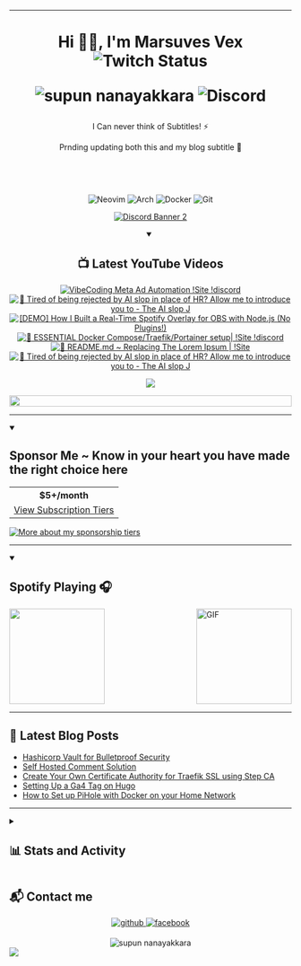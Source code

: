 <!---
MarsuvesVex/MarsuvesVex is a ✨ special ✨ repository because its `README.md` (this file) appears on your GitHub profile.
You can click the Preview link to take a look at your changes.
--->

---

<h1 align="center"> Hi 👋🏻, I'm Marsuves Vex
<img alt="Twitch Status" src="https://img.shields.io/twitch/status/marsuvesvex?style=social&logo=twitch&logoColor=%236319e5&label=MarsuvesVex&labelColor=black&color=%236319e5&cacheSeconds=3600&link=https%3A%2F%2Fwww.twitch.tv%2Fmarsuvesvex">
<br>
<p align="center">
<img src="https://komarev.com/ghpvc/?username=MarsuvesVex&label=Profile%20views&color=6319e5&style=flat" alt="supun nanayakkara" />
<img alt="Discord" src="https://img.shields.io/discord/1358866913819754526?style=social&logo=discord&logoColor=6319e5&labelColor=000&color=61ffca">
<!--  <img alt="Profile followers" src="https://img.shields.io/github/followers/supuna97"> -->
</p>


<!--
DenverCoder1 Icons
<!-- Social icons section
<p align="center">
  <a href="https://www.youtube.com/c/DevProTips"><img width="32px" alt="Youtube" title="Youtube" src="https://i.imgur.com/qiXu7b2.png"/></a>
  &#8287;&#8287;&#8287;&#8287;&#8287;
  <a href="https://www.linkedin.com/in/jonah-lawrence/"><img width="32px" alt="LinkedIn" title="LinkedIn" src="https://i.imgur.com/yRpa1dQ.png"/></a>
  &#8287;&#8287;&#8287;&#8287;&#8287;
  <a href="https://twitter.com/DenverCoder1"><img width="32px" alt="Twitter" title="Twitter" src="https://i.imgur.com/AixJgnm.png"/></a>
  &#8287;&#8287;&#8287;&#8287;&#8287;
  <a href="https://discord.gg/Qfs4neSj" alt="Discord" title="Dev Pro Tips Discord Server"><img width="32px" src="https://i.imgur.com/OViZO8J.png"/></a>
  &#8287;&#8287;&#8287;&#8287;&#8287;
  <a href="https://dev.to/denvercoder1"><img width="32px" alt="Dev.to" title="DenverCoder1 Dev.to" src="https://i.imgur.com/mVm29vK.png"></a>
  &#8287;&#8287;&#8287;&#8287;&#8287;
  <a href="https://marsuvesvex.xyz/donate"><img width="32px" alt="Ko-fi" title="Buy me a coffee" src="https://i.imgur.com/PpLeD3K.png"/></a>
<!--   &#8287;&#8287;&#8287;&#8287;&#8287;
  <a href="http://eyl327.mywebcommunity.org/promos/"><img width="32px" alt="Free Stuff" title="Free gifts for you" src="https://i.imgur.com/0uVwkoZ.png"/></a> -->
<!-- Social badges section -->
<!-- Badges with custom icons - https://github.com/DenverCoder1/custom-icon-badges -->
<!-- View counter - https://github.com/DenverCoder1/Simple-View-Counter
<p align="center">
  <a href="https://www.youtube.com/c/DevProTips?sub_confirmation=1">
    <img alt="youtube subscribers" title="Subscribe to my YouTube channel" src="https://freshidea.com/jonah/app/youtube-stats-badges/subscribers-badge.php"/></a>
  <a href="https://www.youtube.com/c/DevProTips">
    <img alt="youtube views" title="YouTube views" src="https://freshidea.com/jonah/app/youtube-stats-badges/view-count-badge.php"/></a>
  <a href="https://github.com/DenverCoder1?tab=repositories&sort=stargazers">
    <img alt="total stars" title="Total stars on GitHub" src="https://custom-icon-badges.demolab.com/github/stars/DenverCoder1?color=55960c&style=for-the-badge&labelColor=488207&logo=star"/></a>
  <a href="https://github.com/DenverCoder1?tab=followers">
    <img alt="followers" title="Follow me on Github" src="https://custom-icon-badges.demolab.com/github/followers/DenverCoder1?color=236ad3&labelColor=1155ba&style=for-the-badge&logo=person-add&label=Follow&logoColor=white"/></a>
  <a href="https://github.com/DenverCoder1/Simple-View-Counter">
    <img alt="views" title="GitHub profile views" src="https://freshidea.com/jonah/app/DenverCoder1-profile-views"/></a>

  <a href="https://discord.gg/Qfs4neSj" alt="Discord" title="Dev Pro Tips Discord Server"><img width="32px" src="https://i.imgur.com/OViZO8J.png"/></a>
</p>



<!---
[![Twitch](https://img.shields.io/badge/Twitch-%239146FF.svg?logo=Twitch&logoColor=white)](#)
[![Youtube](https://img.shields.io/badge/Youtube-%239146FF.svg?logo=Youtube&logoColor=white)](#)
--->


</h1>
<p align="center">I Can never think of Subtitles! ⚡</p>
<p align="center">Prnding updating both this and my blog subtitle 🚀</p>


<p align="center">
 <a href="https://marsuvesvex.xyz/donate" target="_blank"><img alt="" src="https://img.shields.io/badge/kawfee-61ffca?style=for-the-badge&logo=buy-me-a-coffee&logoColor=000" style="vertical-align:center" /></a>
 <a href="https://www.twitch.tv/marsuvesvex?sub_confirmation=1" target="_blank"><img alt="" src="https://img.shields.io/badge/Youtube-000?logo=youtube&logoColor=6319e5&style=for-the-badge" style="vertical-align:center" /></a>
<a href="https://x.com/MarsuvesVex" target="_blank"><img alt="" src="https://img.shields.io/badge/Twitter-000?logo=Twitter&logoColor=6319e5&style=for-the-badge" style="vertical-align:center" /></a>
<a href="https://www.instagram.com/marsuvesvex/" target="_blank"><img alt="" src="https://img.shields.io/badge/Instagram-000?style=for-the-badge&logo=Instagram&logoColor=6319e5" style="vertical-align:center" /></a></p>

<!-- # 💫 About Me:

🔭 I’m currently working on<br>👯 I’m looking to collaborate on<br>🤝 I’m looking for help with<br>🌱 I’m currently learning<br>💬 Ask me about<br>⚡ Fun fact -->

<div align=center>
<br/>
<!-- 110f18 -->

![Neovim](https://img.shields.io/badge/NeoVim-%23000.svg?&style=for-the-badge&logo=neovim&logoColor=61ffca&textColor=110f18)
![Arch](https://img.shields.io/badge/Arch%20Linux-000?logo=arch-linux&logoColor=61ffca&style=for-the-badge)
![Docker](https://img.shields.io/badge/docker-%23000.svg?style=for-the-badge&logo=docker&logoColor=61ffca)
![Git](https://img.shields.io/badge/git-%23000.svg?style=for-the-badge&logo=git&logoColor=61ffca)

</div>


<!--

![](https://github-readme-streak-stats.herokuapp.com/?user=hamishfleming&currStreakNum=61ffca&hide_border=false&border=8464c6&background=000&sideLabels=adbac7&stroke=adbac7&ring=6319e5&fire=61ffca&sideNums=61ffca&currStreakLabel=61ffca&dates=6319e5)<br/>

![](https://github-readme-stats.vercel.app/api?username=hamishFleming&show_icons=true&include_all_commits=true&count_private=true&title_color=61ffca&text_color=adbac7&icon_color=6319e5&border_color=8464c6&bg_color=000)<br/>

 ![](https://github-readme-stats.vercel.app/api/top-langs/?username=hamishfleming&t&show_icons=true&include_all_commits=true&count_private=true&title_color=61ffca&text_color=adbac7&icon_color=6319e5&border_color=8464c6&bg_color=110f18&layout=compact)



[![Youtube](https://novatorem-git-main-marsuvesvexs-projects.vercel.app/youtube/recent-videos/UCsBjURrPoezykLs9EqgamOA)
[![Youtube](https://localhost:5000/youtube/recent-videos/UCsBjURrPoezykLs9EqgamOA)]
![this]([http://0.0.0.0:5100/youtube/recent-videos/UCQeRaTukNYft1_6AZPACnog?rendered=true](http://0.0.0.0:5100/youtube/recent-videos/UCQeRaTukNYft1_6AZPACnog?rendered=true))



-->



<!--
<br/>
<br/>

<table>
<tr>

<th><h3 align=center>🚧 What I'm Currently Working On</h3></th>
<th><h3 align=center>🎧 What I'm Currently Listening To:</h3></th>
</tr>
<tr>
<td><img src="https://github-readme-stats.vercel.app/api/pin/?username=HamishFleming&repo=AWS-CloudFormation-Templates&show_owner=true&title_color=61ffca&text_color=adbac7&icon_color=6319e5&border_color=8464c6&bg_color=000" align="center" height="90" ></td>
<td><img src="https://spotify-github-profile.kittinanx.com/api/view?uid=31hjqbmtekify3cpkryz7lvzjanu&cover_image=true&theme=novatorem&show_offline=false&background_color=000&bar_color=630fb8" align="center" height="90" ></td>
</tr></table>
-->

<div align=center>

<a href="https://discord.gg/Qfs4neSj" target="_blank">

![Discord Banner 2](https://discord.com/api/guilds/1358866913819754526/widget.png?style=banner2)

</a>


</div>

<div align=center>
<details open>
  <summary><h2>📺 Latest YouTube Videos</h2></summary>

  <!-- YouTube Cards - https://github.com/DenverCoder1/github-readme-youtube-cards -->

  <!-- prettier-ignore-start -->
<!-- BEGIN YOUTUBE-CARDS -->
[![VibeCoding Meta Ad Automation !Site !discord](https://ytcards.demolab.com/?id=92qEyjQbOrc&title=VibeCoding+Meta+Ad+Automation+%21Site+%21discord&lang=en&timestamp=1749650411&background_color=%230d1117&title_color=%23ffffff&stats_color=%23dedede&max_title_lines=1&width=250&border_radius=5 "VibeCoding Meta Ad Automation !Site !discord")](https://www.youtube.com/watch?v=92qEyjQbOrc)
[![🚀 Tired of being rejected by AI slop in place of HR? Allow me to introduce you to - The AI slop J](https://ytcards.demolab.com/?id=Ftz7vSLOnPg&title=%F0%9F%9A%80+Tired+of+being+rejected+by+AI+slop+in+place+of+HR%3F+Allow+me+to+introduce+you+to+-+The+AI+slop+J&lang=en&timestamp=1746810027&background_color=%230d1117&title_color=%23ffffff&stats_color=%23dedede&max_title_lines=1&width=250&border_radius=5 "🚀 Tired of being rejected by AI slop in place of HR? Allow me to introduce you to - The AI slop J")](https://www.youtube.com/watch?v=Ftz7vSLOnPg)
[![[DEMO] How I Built a Real-Time Spotify Overlay for OBS with Node.js (No Plugins!)](https://ytcards.demolab.com/?id=pYa_6KV2zOw&title=%5BDEMO%5D+How+I+Built+a+Real-Time+Spotify+Overlay+for+OBS+with+Node.js+%28No+Plugins%21%29&lang=en&timestamp=1744793401&background_color=%230d1117&title_color=%23ffffff&stats_color=%23dedede&max_title_lines=1&width=250&border_radius=5 "[DEMO] How I Built a Real-Time Spotify Overlay for OBS with Node.js (No Plugins!)")](https://www.youtube.com/watch?v=pYa_6KV2zOw)
[![🚀 ESSENTIAL Docker Compose/Traefik/Portainer setup| !Site !discord](https://ytcards.demolab.com/?id=h35nXdoN6-U&title=%F0%9F%9A%80+ESSENTIAL+Docker+Compose%2FTraefik%2FPortainer+setup%7C+%21Site+%21discord&lang=en&timestamp=1744648070&background_color=%230d1117&title_color=%23ffffff&stats_color=%23dedede&max_title_lines=1&width=250&border_radius=5 "🚀 ESSENTIAL Docker Compose/Traefik/Portainer setup| !Site !discord")](https://www.youtube.com/watch?v=h35nXdoN6-U)
[![🚀 README.md ~ Replacing The Lorem Ipsum | !Site](https://ytcards.demolab.com/?id=qnjF2_CAdxI&title=%F0%9F%9A%80+README.md+~+Replacing+The+Lorem+Ipsum+%7C+%21Site&lang=en&timestamp=1744065503&background_color=%230d1117&title_color=%23ffffff&stats_color=%23dedede&max_title_lines=1&width=250&border_radius=5 "🚀 README.md ~ Replacing The Lorem Ipsum | !Site")](https://www.youtube.com/watch?v=qnjF2_CAdxI)
[![🚀 Tired of being rejected by AI slop in place of HR? Allow me to introduce you to - The AI slop J](https://ytcards.demolab.com/?id=hVp4vejWEbQ&title=%F0%9F%9A%80+Tired+of+being+rejected+by+AI+slop+in+place+of+HR%3F+Allow+me+to+introduce+you+to+-+The+AI+slop+J&lang=en&timestamp=1742490406&background_color=%230d1117&title_color=%23ffffff&stats_color=%23dedede&max_title_lines=1&width=250&border_radius=5 "🚀 Tired of being rejected by AI slop in place of HR? Allow me to introduce you to - The AI slop J")](https://www.youtube.com/watch?v=hVp4vejWEbQ)
<!-- END YOUTUBE-CARDS -->
  <!-- prettier-ignore-end -->

  <a href="https://www.youtube.com/@MarsuvesVex?sub_confirmation=1"><img src="https://img.shields.io/badge/youtube-e00101.svg?style=for-the-badge&logo=youtube&logoColor=fffffflogo=video"/></a>
</details>

<img src="https://i.imgur.com/dBaSKWF.gif" height="20" width="100%">
</div>
<!-- </div> -->
<hr>
<details open>
  <!-- <summary><h2>🌠 Top Sponsors</h2></summary> -->
  <summary><h2>
  Sponsor Me ~ Know in your heart you have made the right choice here
  </h2></summary>

  <table>
    <tr>
      <th>$5+/month</th>
    </tr>
    <tr>
      <td>
	<div align="center">
	<a href="https://marsuvesvex.xyz/subscribe">
		View Subscription Tiers
	  <!-- <a href="https://github.com/username"><img src="https://github.com/username" alt="@username" width="52" /></a> -->
	  <!-- <br /> -->
	  <!-- <a align="center" href="https://github.com/username"><b>Full Name</b></a> -->
	</b>
      </td>
      <!--
      <td>
        <a href="https://github.com/typesense"><img src="https://custom-icon-badges.demolab.com/badge/-typesense-D90368?style=for-the-badge&logo=mention" alt="typesense" /></a>
      </td>
      -->
    </tr>
  </table>

  <a href="https://marsuvesvex.xyz/subscribe"><img alt="More about my sponsorship tiers" title="Sponsorship Tiers" src="https://custom-icon-badges.demolab.com/badge/-More%20About%20My%20Sponsorship%20Tiers-1F222E?style=for-the-badge&logoColor=white&logo=link-external"/></a>
</details>


---
<details open>
  <summary><h2>Spotify Playing 🎧</h2></summary>

<img align="right" alt="GIF" height="170px" src="https://media.giphy.com/media/J5B1Y8QZnzXXbLQIBu/giphy.gif" />

<img src="https://spotify-github-profile.kittinanx.com/api/view?uid=31hjqbmtekify3cpkryz7lvzjanu&cover_image=true&theme=novatorem&show_offline=true&background_color=000&bar_color=630fb8" align="center" height="170" >
</details>

<!--
[![Spotify](https://novatorem.bgstatic.vercel.app/api/spotify)](https://open.spotify.com/user/31hjqbmtekify3cpkryz7lvzjanu)

[![Spotify](https://novatorem-git-main-marsuvesvexs-projects.vercel.app/api/spotify)](https://open.spotify.com/user/31hjqbmtekify3cpkryz7lvzjanu)
-->
---



  <!-- <summary> -->
  <h2>📝 Latest Blog Posts</h2>
  <!-- </summary> -->

<!-- BLOG-POST-LIST:START -->
- [Hashicorp Vault for Bulletproof Security](https://blog.hamish-fleming.com/2023/07/hashicorp-vault-for-bulletproof-security/)
- [Self Hosted Comment Solution](https://blog.hamish-fleming.com/2023/06/self-hosted-comment-solution/)
- [Create Your Own Certificate Authority for Traefik SSL using Step CA](https://blog.hamish-fleming.com/2023/01/create-your-own-certificate-authority-for-traefik-ssl-using-step-ca/)
- [Setting Up a Ga4 Tag on Hugo](https://blog.hamish-fleming.com/2022/12/setting-up-a-ga4-tag-on-hugo/)
- [How to Set up PiHole with Docker on your Home Network](https://blog.hamish-fleming.com/2022/08/how-to-set-up-pihole-with-docker-on-your-home-network/)
<!-- BLOG-POST-LIST:END -->

<!-- <details open>
  <summary>
  <h1>📈 My Weekly Development Breakdown</h1>
  </summary>
  <p> -->

<!--START_SECTION:waka-->

<!-- ```text
No Activity tracked this Week
``` -->

<!--END_SECTION:waka-->
<!--
  </p>
</details> -->

<!--
<details open>
  <summary>
  <h1>📚 Latest Medium Posts</h1>
  </summary>
  <p> -->

<!-- MEDIUM:START -->

<!-- - [How to use the .NET Core CLI to create a new solution](https://medium.com/@hamishfleming/how-to-use-the-net-core-cli-to-create-a-new-solution-4f9a9e8d7b0d)
- [How to use the .NET Core CLI to create a new solution](https://medium.com)

    </p>
  </details> -->
<!-- ![](https://pagespeed-insights.herokuapp.com?url=blog.hamish-fleming.com) -->

<!-- --- -->

---


<details>
  <summary><h2>📊 Stats and Activity</h2></summary>

  <h3 align="left">Activity:</h3>

![Supuna97's Graph](https://github-readme-activity-graph.vercel.app/graph?username=MarsuvesVex&custom_title=MarsuvesVex's%20GitHub%20Activity%20Graph&bg_color=0D1117&color=7F3FBF&line=7F3FBF&point=7F3FBF&area_color=FFFFFF&title_color=FFFFFF&area=true)

  <h3>🔥 Streak Stats</h3>

  <p>

![](https://github-readme-streak-stats.herokuapp.com/?user=hamishfleming&currStreakNum=61ffca&hide_border=false&border=8464c6&background=000&sideLabels=adbac7&stroke=adbac7&ring=6319e5&fire=61ffca&sideNums=61ffca&currStreakLabel=61ffca&dates=6319e5)
<br/>
    <a href="https://github.com/DenverCoder1/github-readme-streak-stats">
      <img title="🔥 Get streak stats for your profile at git.io/streak-stats" alt="DenverCoder1's streak" src="https://github-readme-streak-stats-9m8ugfa77-denvercoder1.vercel.app/?user=DenverCoder1&theme=monokai-metallian&hide_border=true"/>
    </a>
    <p>🔥 Get streak stats for your profile at <a href="https://git.io/streak-stats">git.io/streak-stats</a></p>
  </p>

  <h3>💻 GitHub Profile Stats</h3>

![](https://github-readme-stats.vercel.app/api?username=hamishFleming&show_icons=true&include_all_commits=true&count_private=true&title_color=61ffca&text_color=adbac7&icon_color=6319e5&border_color=8464c6&bg_color=000)

<br/>

 ![](https://github-readme-stats.vercel.app/api/top-langs/?username=hamishfleming&t&show_icons=true&include_all_commits=true&count_private=true&title_color=61ffca&text_color=adbac7&icon_color=6319e5&border_color=8464c6&bg_color=110f18&layout=compact)

</details>


## 📬 Contact me

<p align=center>
    <a href="https://github.com/hungpham3112" target="_blank">
        <img src="https://raw.githubusercontent.com/hungpham3112/hungpham3112/main/assets/github.svg" alt=github style="margin-bottom: 5px;" />
    </a>
    <a href="https://www.facebook.com/phamhung311202" target="_blank">
        <img src="https://raw.githubusercontent.com/hungpham3112/hungpham3112/main/assets/facebook.svg" alt=facebook style="margin-bottom: 5px;" />
    </a>
</p>
<div class='container' align=center>
<img src="https://komarev.com/ghpvc/?username=MarsuvesVex&label=Profile%20views&color=6319e5&style=flat" alt="supun nanayakkara" />
</div>


<img src="https://user-images.githubusercontent.com/73097560/115834477-dbab4500-a447-11eb-908a-139a6edaec5c.gif" />
